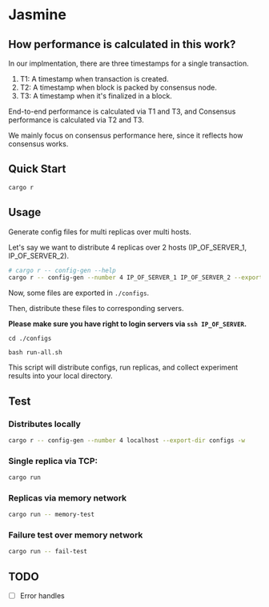 # Jasmine

## How performance is calculated in this work?

In our implmentation, there are three timestamps for a single transaction.

1. T1: A timestamp when transaction is created.
2. T2: A timestamp when block is packed by consensus node.
3. T3: A timestamp when it's finalized in a block.

End-to-end performance is calculated via T1 and T3, and 
Consensus performance is calculated via T2 and T3.

We mainly focus on consensus performance here, since it reflects how consensus
works.

## Quick Start

```Bash
cargo r
```

## Usage

Generate config files for multi replicas over multi hosts.

Let's say we want to distribute 4 replicas over 2 hosts (IP_OF_SERVER_1, IP_OF_SERVER_2).

```Bash
# cargo r -- config-gen --help
cargo r -- config-gen --number 4 IP_OF_SERVER_1 IP_OF_SERVER_2 --export-dir configs -w
```

Now, some files are exported in `./configs`.

Then, distribute these files to corresponding servers.

**Please make sure you have right to login servers via `ssh IP_OF_SERVER`.**

```
cd ./configs

bash run-all.sh
```

This script will distribute configs, run replicas, and collect experiment results into your local directory.

## Test

### Distributes locally

```Bash
cargo r -- config-gen --number 4 localhost --export-dir configs -w
```

### Single replica via TCP:

```Bash
cargo run
```

### Replicas via memory network

```Bash
cargo run -- memory-test
```

### Failure test over memory network

```Bash
cargo run -- fail-test
```

## TODO

- [ ] Error handles
